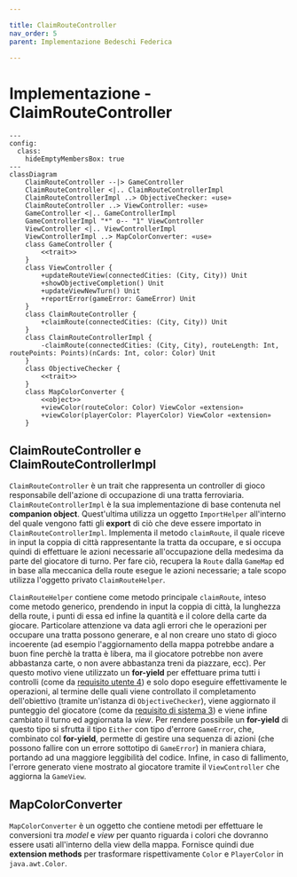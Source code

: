 ```yaml
---

title: ClaimRouteController
nav_order: 5
parent: Implementazione Bedeschi Federica

---
```


# Implementazione - ClaimRouteController

```mermaid
---
config:
  class:
    hideEmptyMembersBox: true
---
classDiagram
    ClaimRouteController --|> GameController
    ClaimRouteController <|.. ClaimRouteControllerImpl
    ClaimRouteControllerImpl ..> ObjectiveChecker: «use»
    ClaimRouteController ..> ViewController: «use»
    GameController <|.. GameControllerImpl
    GameControllerImpl "*" o-- "1" ViewController
    ViewController <|.. ViewControllerImpl
    ViewControllerImpl ..> MapColorConverter: «use»
    class GameController {
        <<trait>>
    }
    class ViewController {
        +updateRouteView(connectedCities: (City, City)) Unit
        +showObjectiveCompletion() Unit
        +updateViewNewTurn() Unit
        +reportError(gameError: GameError) Unit
    }
    class ClaimRouteController {
        +claimRoute(connectedCities: (City, City)) Unit
    }
    class ClaimRouteControllerImpl {
        -claimRoute(connectedCities: (City, City), routeLength: Int, routePoints: Points)(nCards: Int, color: Color) Unit
    }
    class ObjectiveChecker {
        <<trait>>
    }
    class MapColorConverter {
        <<object>>
        +viewColor(routeColor: Color) ViewColor «extension»
        +viewColor(playerColor: PlayerColor) ViewColor «extension»
    }
```

## ClaimRouteController e ClaimRouteControllerImpl

`ClaimRouteController` è un trait che rappresenta un controller di gioco responsabile dell'azione di occupazione di una
tratta ferroviaria. `ClaimRouteControllerImpl` è la sua implementazione di base contenuta nel **companion object**.
Quest'ultima utilizza un oggetto `ImportHelper` all'interno del quale vengono fatti gli **export** di ciò che deve
essere importato in `ClaimRouteControllerImpl`. Implementa il metodo `claimRoute`, il quale riceve in input la coppia di
città rappresentante la tratta da occupare, e si occupa quindi di effettuare le azioni necessarie all'occupazione della
medesima da parte del giocatore di turno. Per fare ciò, recupera la `Route` dalla `GameMap` ed in base alla meccanica
della route esegue le azioni necessarie; a tale scopo utilizza l'oggetto privato `ClaimRouteHelper`.

`ClaimRouteHelper` contiene come metodo principale `claimRoute`, inteso come metodo generico, prendendo in input la
coppia di città, la lunghezza della route, i punti di essa ed infine la quantità e il colore della carte da giocare.
Particolare attenzione va data agli errori che le operazioni per occupare una tratta possono generare, e al non creare
uno stato di gioco incoerente (ad esempio l'aggiornamento della mappa potrebbe andare a buon fine perchè la tratta è
libera, ma il giocatore potrebbe non avere abbastanza carte, o non avere abbastanza treni da piazzare, ecc). Per questo 
motivo viene utilizzato un **for-yield** per effettuare prima tutti i controlli (come da
[requisito utente 4](../../requirement_specification.md#requisiti-utente)) e solo dopo eseguire effettivamente le
operazioni, al termine delle quali viene controllato il completamento dell'obiettivo (tramite un'istanza di
`ObjectiveChecker`), viene aggiornato il punteggio del giocatore (come da
[requisito di sistema 3](../../requirement_specification.md#requisiti-di-sistema)) e viene infine cambiato il turno ed
aggiornata la *view*. Per rendere possibile un **for-yield** di questo tipo si sfrutta il tipo `Either` con tipo
d'errore `GameError`, che, combinato col **for-yield**, permette di gestire una sequenza di azioni (che possono fallire
con un errore sottotipo di `GameError`) in maniera chiara, portando ad una maggiore leggibilità del codice. Infine, in
caso di fallimento, l'errore generato viene mostrato al giocatore tramite il `ViewController` che aggiorna la
`GameView`.

## MapColorConverter

`MapColorConverter` è un oggetto che contiene metodi per effettuare le conversioni tra *model* e *view* per quanto
riguarda i colori che dovranno essere usati all'interno della view della mappa. Fornisce quindi due **extension
methods** per trasformare rispettivamente `Color` e `PlayerColor` in `java.awt.Color`.